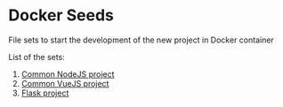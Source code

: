 # Docker Seeds
File sets to start the development of the new project in Docker container

List of the sets:
1. [Common NodeJS project](https://github.com/igsekor/docker-seeds/tree/main/nodejs)
2. [Common VueJS project](https://github.com/igsekor/docker-seeds/tree/main/vuejs)
3. [Flask project](https://github.com/igsekor/docker-seeds/tree/main/flask)
